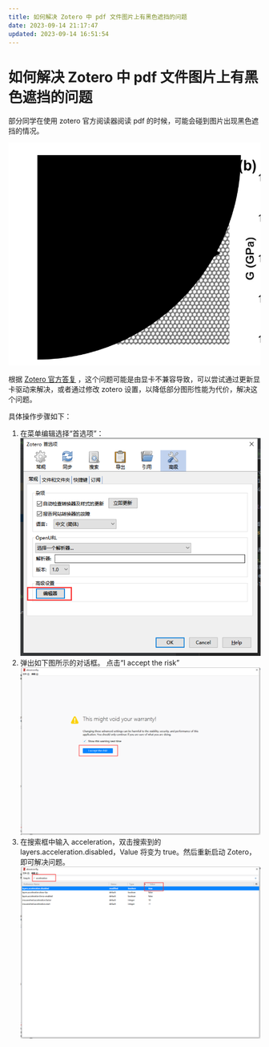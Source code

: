 ```yaml
---
title: 如何解决 Zotero 中 pdf 文件图片上有黑色遮挡的问题
date: 2023-09-14 21:17:47
updated: 2023-09-14 16:51:54
---
```


# 如何解决 Zotero 中 pdf 文件图片上有黑色遮挡的问题

部分同学在使用 zotero 官方阅读器阅读 pdf 的时候，可能会碰到图片出现黑色遮挡的情况。

![黑色遮挡](../../assets/image-zotero-黑色遮挡.png)

根据 [Zotero 官方答复](https://forums.zotero.org/discussion/97306/black-shade-on-the-figures-when-opening-pdf-by-zotero-report-id-942401037) ，这个问题可能是由显卡不兼容导致，可以尝试通过更新显卡驱动来解决，或者通过修改 zotero 设置，以降低部分图形性能为代价，解决这个问题。

具体操作步骤如下：

1. 在菜单编辑选择“首选项”：
   ![编辑器](../../assets/image-zotero-编辑器.png)
1. 弹出如下图所示的对话框。
   点击“I accept the risk”
   ![同意承担风险](../../assets/image-zotero-我同意承担风险.png)
1. 在搜索框中输入 acceleration，双击搜索到的 layers.acceleration.disabled，Value 将变为 true。然后重新启动 Zotero，即可解决问题。
   ![将 layers.acceleration.disabled 设置为 true](../../assets/image-zotero-layers.acceleration.disabled.png)
